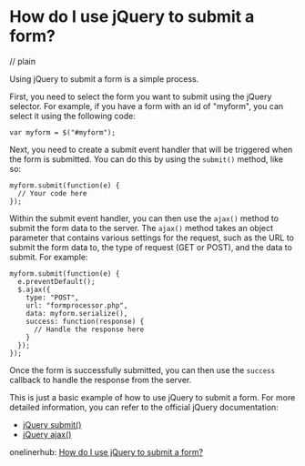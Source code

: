 # How do I use jQuery to submit a form?
// plain

Using jQuery to submit a form is a simple process.

First, you need to select the form you want to submit using the jQuery selector.
For example, if you have a form with an id of "myform", you can select it using the following code:
```
var myform = $("#myform");
```

Next, you need to create a submit event handler that will be triggered when the form is submitted.
You can do this by using the ```submit()``` method, like so:
```
myform.submit(function(e) {
  // Your code here
});
```

Within the submit event handler, you can then use the ```ajax()``` method to submit the form data to the server.
The ```ajax()``` method takes an object parameter that contains various settings for the request, such as the URL to submit the form data to, the type of request (GET or POST), and the data to submit.
For example:
```
myform.submit(function(e) {
  e.preventDefault();
  $.ajax({
    type: "POST",
    url: "formprocessor.php",
    data: myform.serialize(),
    success: function(response) {
      // Handle the response here
    }
  });
});
```

Once the form is successfully submitted, you can then use the ```success``` callback to handle the response from the server.

This is just a basic example of how to use jQuery to submit a form. For more detailed information, you can refer to the official jQuery documentation:

* [jQuery submit()](https://api.jquery.com/submit/)
* [jQuery ajax()](https://api.jquery.com/jquery.ajax/)

onelinerhub: [How do I use jQuery to submit a form?](https://onelinerhub.com/jquery/how-do-i-use-jquery-to-submit-a-form)